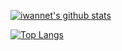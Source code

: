 







[![iwannet's github stats](https://github-readme-stats.vercel.app/api?username=iwannet&count_private=true&show_icons=true&theme=radical&hide_rank=false)](https://github.com/anuraghazra/github-readme-stats)


[![Top Langs](https://github-readme-stats.vercel.app/api/top-langs/?username=iwannet)](https://github.com/anuraghazra/github-readme-stats)
